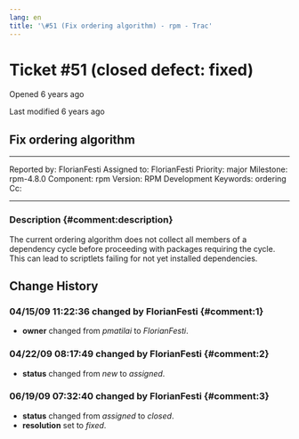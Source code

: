 ```yaml
---
lang: en
title: '\#51 (Fix ordering algorithm) - rpm - Trac'
---
```


Ticket \#51 (closed defect: fixed)
==================================

Opened 6 years ago

Last modified 6 years ago

Fix ordering algorithm
----------------------

  -------------- -------------- -------------- -----------------
  Reported by:   FlorianFesti   Assigned to:   FlorianFesti
  Priority:      major          Milestone:     rpm-4.8.0
  Component:     rpm            Version:       RPM Development
  Keywords:      ordering       Cc:            
                                               
  -------------- -------------- -------------- -----------------

### Description {#comment:description}

The current ordering algorithm does not collect all members of a
dependency cycle before proceeding with packages requiring the cycle.
This can lead to scriptlets failing for not yet installed dependencies.

Change History
--------------

### 04/15/09 11:22:36 changed by FlorianFesti {#comment:1}

-   **owner** changed from *pmatilai* to *FlorianFesti*.

### 04/22/09 08:17:49 changed by FlorianFesti {#comment:2}

-   **status** changed from *new* to *assigned*.

### 06/19/09 07:32:40 changed by FlorianFesti {#comment:3}

-   **status** changed from *assigned* to *closed*.
-   **resolution** set to *fixed*.
